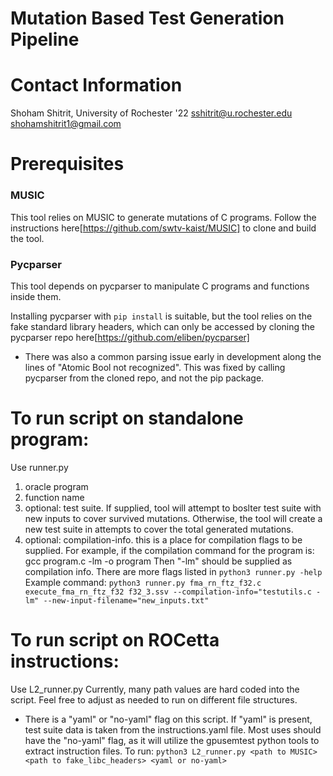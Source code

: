 # Mutation Based Test Generation Pipeline

# Contact Information
Shoham Shitrit, University of Rochester '22
sshitrit@u.rochester.edu 
shohamshitrit1@gmail.com

# Prerequisites

### MUSIC
This tool relies on MUSIC to generate mutations of C programs. Follow the instructions here[https://github.com/swtv-kaist/MUSIC] to clone and build the tool. 

### Pycparser

This tool depends on pycparser to manipulate C programs and functions inside them.

Installing pycparser with `pip install` is suitable, but the tool relies on the fake standard library headers, which can only be accessed by cloning the pycparser repo here[https://github.com/eliben/pycparser]

* There was also a common parsing issue early in development along the lines of "Atomic Bool not recognized". This was fixed by calling pycparser from the cloned repo, and not the pip package. 


# To run script on standalone program:
Use runner.py
1. oracle program
2. function name
3. optional: test suite. If supplied, tool will attempt to boslter test suite with new inputs to cover survived mutations. Otherwise, the tool will create a new test suite in attempts to cover the total generated mutations.
4. optional: compilation-info. this is a place for compilation flags to be supplied.
For example, if the compilation command for the program is:
gcc program.c -lm -o program
Then "-lm" should be supplied as compilation info. 
There are more flags listed in `python3 runner.py -help`
Example command:
`python3 runner.py fma_rn_ftz_f32.c execute_fma_rn_ftz_f32 f32_3.ssv --compilation-info="testutils.c -lm" --new-input-filename="new_inputs.txt"`

# To run script on ROCetta instructions:
Use L2_runner.py
Currently, many path values are hard coded into the script. Feel free to adjust as needed to run on different file structures. 

* There is a "yaml" or "no-yaml" flag on this script. If "yaml" is present, test suite data is taken from the instructions.yaml file. 
Most uses should have the "no-yaml" flag, as it will utilize the gpusemtest python tools to extract instruction files. 
To run:
`python3 L2_runner.py <path to MUSIC> <path to fake_libc_headers> <yaml or no-yaml>`